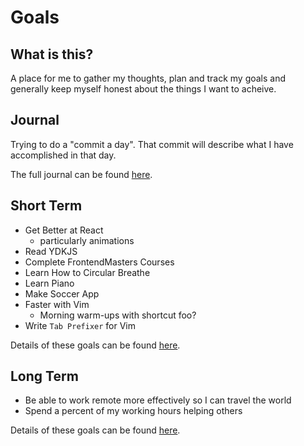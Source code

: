 # Goals

## What is this?
A place for me to gather my thoughts, plan and track my goals and generally keep
myself honest about the things I want to acheive.

## Journal
Trying to do a "commit a day". That commit will describe what I have accomplished
in that day.

The full journal can be found [here]().

## Short Term
- Get Better at React
  - particularly animations
- Read YDKJS
- Complete FrontendMasters Courses
- Learn How to Circular Breathe
- Learn Piano
- Make Soccer App
- Faster with Vim
  - Morning warm-ups with shortcut foo?
- Write `Tab Prefixer` for Vim

Details of these goals can be found [here]().

## Long Term
- Be able to work remote more effectively so I can travel the world
- Spend a percent of my working hours helping others

Details of these goals can be found [here]().
